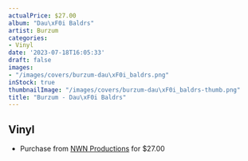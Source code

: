 ```yaml
---
actualPrice: $27.00
album: "Dau\xF0i Baldrs"
artist: Burzum
categories:
- Vinyl
date: '2023-07-18T16:05:33'
draft: false
images:
- "/images/covers/burzum-dau\xF0i_baldrs.png"
inStock: true
thumbnailImage: "/images/covers/burzum-dau\xF0i_baldrs-thumb.png"
title: "Burzum - Dau\xF0i Baldrs"
---
```


## Vinyl
* Purchase from [NWN Productions](http://shop.nwnprod.com/index.php?route=product/product&path=75&product_id=36498&sort=pd.name&order=ASC) for $27.00

